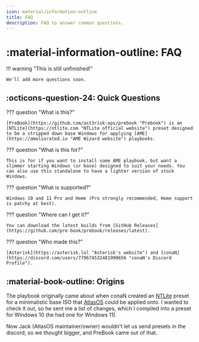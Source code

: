 ```yaml
---
icon: material/information-outline
title: FAQ
description: FAQ to answer common questions.
---
```

# :material-information-outline: FAQ

!!! warning "This is still unfinished!"

    We'll add more questions soon.

## :octicons-question-24: Quick Questions

??? question "What is this?"
   
    [PreBook](https://github.com/ast3risk-ops/prebook "Prebook") is an [NTLite](https://ntlite.com "NTLite official website") preset designed to be a stripped down base Windows for applying [AME](https://ameliorated.io "AME Wizard website") playbooks.
??? question "What is this for?"

    This is for if you want to install some AME playbook, but want a slimmer starting Windows (or base) designed to suit your needs. You can also use this standalone to have a lighter version of stock Windows.
??? question "What is supported?"

    Windows 10 and 11 Pro and Home (Pro strongly recommended, Home support is patchy at best).
??? question "Where can I get it?"

    You can download the latest builds from [GitHub Releases](https://github.com/pre-book/prebook/releases/latest).
??? question "Who made this?"

    [Asterisk](https://asterisk.lol "Asterisk's website") and [conaN](https://discord.com/users/779674532481990656 "conaN's Discord Profile").

## :material-book-outline: Origins

The playbook originally came about when conaN created an [NTLite](https://ntlite.com) preset for a minimalistic base ISO that [AtlasOS](https://atlasos.net "Hi Jack!") could be applied onto. I wanted to check it out, so he sent me a list of changes, which I compiled into a preset for Windows 10 (he had one for Windows 11).

Now Jack (AtlasOS maintainer/owner) wouldn't let us send presets in the discord, so we thought bigger, and PreBook came out of that.
